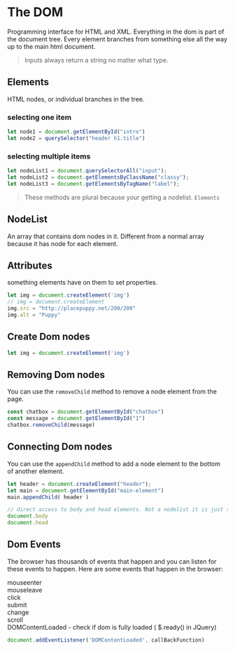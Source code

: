 # The DOM
Programming interface for HTML and XML. Everything in the dom is part of the document tree. Every element branches from something else all the way up to the main html document.

> Inputs always return a string no matter what type.
## Elements

HTML nodes, or individual branches in the tree.

### selecting one item

```js
let node1 = document.getElementById("intro")
let node2 = querySelector("header h1.title")
```

### selecting multiple items

```js
let nodeList1 = document.querySelectorAll("input");
let nodeList2 = document.getElementsByClassName("classy");
let nodeList3 = document.getElementsByTagName("label");
```

> These methods are plural because your getting a nodelist. `Elements`

## NodeList

An array that contains dom nodes in it. Different from a normal array because it has node for each element. 


## Attributes

something elements have on them to set properties.

```js
let img = document.createElement('img')
// img = document.createElement
img.src = "http://placepuppy.net/200/200"
img.alt = "Puppy"
```

## Create Dom nodes

```js
let img = document.createElement('img')
```

## Removing Dom nodes
You can use the `removeChild` method to remove a node element from the page.

```js
const chatbox = document.getElementById("chatbox")
const message = document.getElementById("1")
chatbox.removeChild(message)
```

## Connecting Dom nodes
You can use the `appendChild` method to add a node element to the bottom of another element.
```js
let header = document.createElement("header");
let main = document.getElementById("main-element") 
main.appendChild( header )
```

```js
// direct access to body and head elements. Not a nodelist it is just the elements.
document.body
document.head
```

## Dom Events

The browser has thousands of events that happen and you can listen for these events to happen. Here are some events that happen in the browser:

mouseenter  
mouseleave  
click  
submit  
change  
scroll  
DOMContentLoaded - check if dom is fully loaded ( $.ready() in JQuery)

```js
document.addEventListener('DOMContentLoaded', callBackFunction)
```